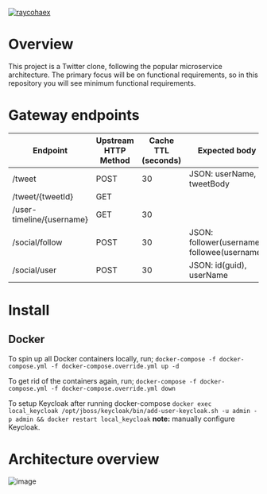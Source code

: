 [![raycohaex](https://circleci.com/gh/raycohaex/kwetter-microservice.svg?style=svg)](https://app.circleci.com/pipelines/github/raycohaex/kwetter-microservice)


# Overview
This project is a Twitter clone, following the popular microservice architecture. The primary focus will be on functional requirements, so in this repository you will see minimum functional requirements.

# Gateway endpoints
| Endpoint                            | Upstream HTTP Method | Cache TTL (seconds) | Expected body |
|-------------------------------------|----------------------|--------------------|----------------|
| /tweet                              | POST                 | 30                 | JSON: userName, tweetBody |
| /tweet/{tweetId}                    | GET                  |                     | |
| /user-timeline/{username}           | GET                  | 30                 | |
| /social/follow                       | POST                 | 30                 | JSON: follower(username), followee(username)|
| /social/user                         | POST                 | 30                 | JSON: id(guid), userName|

# Install
## Docker
To spin up all Docker containers locally, run;
```docker-compose -f docker-compose.yml -f docker-compose.override.yml up -d```

To get rid of the containers again, run;
```docker-compose -f docker-compose.yml -f docker-compose.override.yml down```

To setup Keycloak after running docker-compose
```docker exec local_keycloak /opt/jboss/keycloak/bin/add-user-keycloak.sh -u admin -p admin && docker restart local_keycloak```
**note:** manually configure Keycloak.

# Architecture overview
![image](https://user-images.githubusercontent.com/11200658/206924791-c1aa7d65-b7f8-4af7-bb7e-783549c9e957.png)
